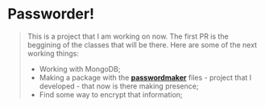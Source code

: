 # Passworder!

> This is a project that I am working on now. The first PR is the beggining of the classes that will be there. Here are some of the next working things:
>
> - Working with MongoDB;
> - Making a package with the [**passwordmaker**](https://github.com/leonardomartelli/passwordmaker) files - project that I developed - that now is there making presence;
> - Find some way to encrypt that information; 